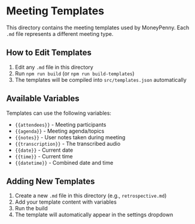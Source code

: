 # Meeting Templates

This directory contains the meeting templates used by MoneyPenny. Each `.md` file represents a different meeting type.

## How to Edit Templates

1. Edit any `.md` file in this directory
2. Run `npm run build` (or `npm run build-templates`)
3. The templates will be compiled into `src/templates.json` automatically

## Available Variables

Templates can use the following variables:
- `{{attendees}}` - Meeting participants
- `{{agenda}}` - Meeting agenda/topics
- `{{notes}}` - User notes taken during meeting
- `{{transcription}}` - The transcribed audio
- `{{date}}` - Current date
- `{{time}}` - Current time
- `{{datetime}}` - Combined date and time

## Adding New Templates

1. Create a new `.md` file in this directory (e.g., `retrospective.md`)
2. Add your template content with variables
3. Run the build
4. The template will automatically appear in the settings dropdown